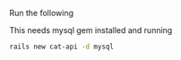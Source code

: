 Run the following

This needs mysql gem installed and running

```bash
rails new cat-api -d mysql
```